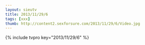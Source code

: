 ```yaml
--- 
layout: sieutv
title: 2013/11/29/6
tags: [xxx]
thumb: http://content2.sexforsure.com/2013/11/29/6/Video.jpg
---
```

{% include tvpro key="2013/11/29/6" %} 
